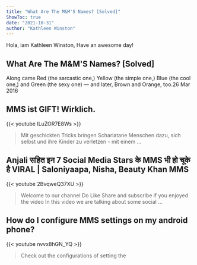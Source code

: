 ```yaml
---
title: "What Are The M&M'S Names? [Solved]"
ShowToc: true 
date: "2021-10-31"
author: "Kathleen Winston" 
---
```


Hola, iam Kathleen Winston, Have an awesome day!
## What Are The M&M'S Names? [Solved]
 Along came Red (the sarcastic one,) Yellow (the simple one,) Blue (the cool one,) and Green (the sexy one) — and later, Brown and Orange, too.26 Mar 2016

## MMS ist GIFT! Wirklich.
{{< youtube ILuZOR7E8Ws >}}
>Mit geschickten Tricks bringen Scharlatane Menschen dazu, sich selbst und ihre Kinder zu verletzen - mit einem ...

## Anjali सहित इन 7 Social Media Stars के MMS भी हो चूके है VIRAL | Saloniyaapa, Nisha, Beauty Khan MMS
{{< youtube 2BvqweQ37XU >}}
>Welcome to our channel Do Like Share and subscribe if you enjoyed the video In this video we are talking about some social ...

## How do I configure MMS settings on my android phone?
{{< youtube nvvx8hGN_YQ >}}
>Check out the configurations of setting the 

